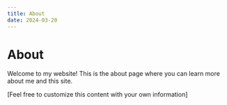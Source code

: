 ```yaml
---
title: About
date: 2024-03-20
---
```


# About

Welcome to my website! This is the about page where you can learn more about me and this site.

[Feel free to customize this content with your own information] 